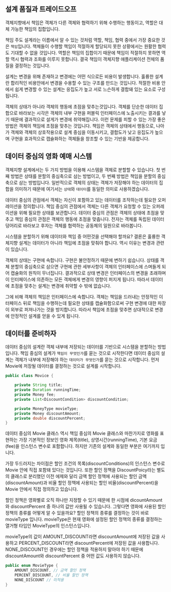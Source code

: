 ## 설계 품질과 트레이드오프

객체지향에서 책임은 객체가 다른 객체와 협력하기 위해 수행하는 행동이고, 역할은 대체 가능한 책임의 집합입니다.

책임 주도 설계라는 이름에서 알 수 있는 것처럼 역할, 책임, 협력 중에서 가장 중요한 것은 `책임`입니다. 책체들이 수행할 책임이 적절하게 할당되지 못한 상황에서는 원활한 협력도 기대할 수 없을 것입니다. 역할은 책임의 집합이기 때문에 책임이 적절하지 못하면 역할 역시 협력과 조화를 이루지 못합니다. 결국 책임이 객체지향 애플리케이션 전체의 품질을 결정하는 것입니다.

설계는 변경을 위해 존재하고 변경에는 어떤 식으로든 비용이 발생합니다. 훌륭한 설계란 합리적인 비용안에서 변경을 수용할 수 있는 구조를 만드는 것입니다. 적절한 비용 안에서 쉽게 변경할 수 있는 설계는 응집도가 높고 서로 느슨하게 결합돼 있는 요소로 구성됩니다.

객체의 상태가 아니라 객체의 행동에 초점을 맞추는것입니다. 객체를 단순한 데이터 집합으로 바라보는 시각은 객체의 내부 구현을 퍼블릭 인터페이스에 노출시키는 결과를 낳기 때문에 결과적으로 설게가 변경에 취약해집니다. 이런 문제를 피할 수 있는 가장 좋은 방법은 객체의 책임에 초점을 맞추는 것입니다. 책임은 객체의 상태에서 행동으로, 나아가 객체와 객체의 상호작용으로 설계 중심을 이동시키고, 결합도가 낮고 응집도가 높으며 구현을 효과적으로 캡슐화하는 객체들을 창조할 수 있는 기반을 제공합니다.


## 데이터 중심의 영화 예매 시스템

객체지향 설계에서는 두 가지 방법을 이용해 시스템을 객체로 분할할 수 있습니다.
첫 번째 방법은 상태를 분할의 중심축으로 삼는 방법이고, 두 번째 방법은 책임을 분할의 중심축으로 삼는 방법입니다. 일반적으로 객체의 상태는 객체가 저장해야 하는 데이터의 집합을 의미하기 때문에 여기서는 `상태`와 `데이터`를 동일한 의미로 사용하겠습니다.

데이터 중심의 관점에서 객체는 자신이 포함하고 있는 데이터를 조작하는데 필요한 오퍼레이션을 정의합니다. 책임 중심의 관점에서 객체는 다른 객체가 요청할 수 있는 오퍼레이션을 위해 필요한 상태를 보관합니다. 데이터 중심의 관점은 객체의 상태에 초점을 맞추고 책임 중심의 관점은 객체의 행동에 초점을 맞춥니다. 전자는 객체를 독립된 데이터 덩어리로 바라보고 후자는 객체를 협력하는 공동체의 일원으로 바라봅니다.

시스템을 분할하기 위해 데이터와 책임 중 어떤것을 선택해야 할까요? 결론은 훌륭한 객체지향 설계는 데이터가 아니라 책임에 초점을 맞춰야 합니다. 역시 이유는 변경과 관련이 있습니다.

객체의 상태는 구현에 속합니다. 구현은 불안정하기 때문에 변하기 쉽습니다. 상태를 객체 분할의 중심축으로 삼으면 구현에 관한 세부사항이 객체의 인터페이스에 스며들게 되어 캡슐화의 원칙이 무너집니다. 결과적으로 상태 변경은 인터페이스의 변경을 초래하며 이 인터페이스에 의존하는 모든 객체에게 변경의 영향이 퍼지게 됩니다. 따라서 데이터에 초점을 맞추는 설계는 변경에 취약할 수 밖에 없습니다.

그에 비해 객체의 책임은 인터페이스에 속합니다. 객체는 책임을 드러내는 안정적인 이터페이스 뒤로 책임을 수행하는데 필요한 상태를 캡슐화함으로써 구현 변경에 대한 파장이 외부로 퍼져나가는 것을 방지합니다. 따라서 책임에 초점을 맞추면 상대적으로 변경에 안정적인 설계를 얻을 수 있게 됩니다.

## 데이터를 준비하자

데이터 중심의 설계란 객체 내부에 저장되는 데이터를 기반으로 시스템을 분할하는 방법입니다. 책임 중심의 설계가 `책임이 무엇인가`를 묻는 것으로 시작한다면 데이터 중심의 설계는 객체가 내부에 저장해야 하는 `데이터가 무엇인가`를 묻는 것으로 시작합니다. 먼저 Movie에 저장될 데이터를 결정하는 것으로 설계를 시작합니다.

```java
public class Movice {

    private String title;
    private Duration runningTime;
    private Money fee;
    private List<DiscountCondition> discountCondition;

    private MoneyType movieType;
    private Money discountAmount;
    private double discountPercent;
}
```

데이터 중심의 Movie 클래스 역시 책임 중심의 Movie 클래스와 마찬가지로 영화를 표현하는 가장 기본적인 정보인 영화 제목(title), 상영시간(runningTime), 기본 요금(fee)을 인스턴스 변수로 포함합니다. 하지만 기존의 설계와 동일한 부분은 여기까지 입니다.

가장 두드러지는 차이점은 할인 조건의 목록(discountConditions)의 인스턴스 변수로 Movie 안에 직접 포함돼 있다는 것입니다. 또한 할인 정책을 DiscountPoicy라는 별도의 클래스로 분리했던 이전 에제와 달리 금액 할인 정책에 사용되는 할인 금액(discountAmount)과 비율 할인 정책에 사용되는 할인 비율(discountPercent)을 Movie 안에서 직접 정의하고 있습니다.

할인 정책은 영화별로 오직 하나만 지정할 수 있기 때문에 한 시점에 dicountAmount와 discountPercent 중 하나의 값만 사용될 수 있습니다. 그렇다면 영화에 사용된 할인 정책의 종류를 어떻게 알 수 있을까요? 할인 정책의 종류를 결정하는 것이 바로 movieType 입니다. movieType은 현재 영화에 설정된 할인 정책의 종류를 결정하는 열거형 타입인 MovieType의 인스턴스입니다.


movieType의 값이 AMOUNT_DISCOUNT라면 discountAmount에 저장된 값을 사용하고 PERCENT_DISCOUNT라면 discountPercent에 저장된 값을 사용합니다. NONE_DISCOUNT인 경우에는 할인 정책을 적용하지 말아야 하기 때문에 discountAmount와 discountPercent 중 어떤 값도 사용하지 않습니다.

```java
public enum MovieType {
    AMOUNT_DISCOUNT, // 금액 할인 정책
    PERCENT_DISCOUNT, // 비율 할인 정책
    NONE_DISCOUNT // 미적용
}
```
